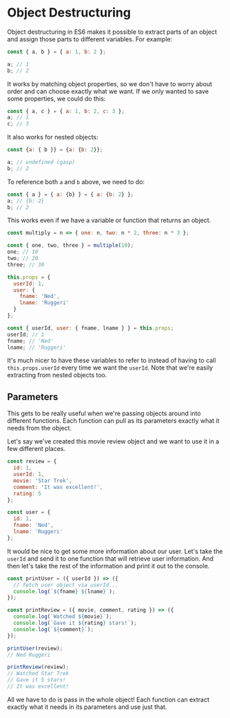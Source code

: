 # Object Destructuring

Object destructuring in ES6 makes it possible to extract parts of an object and
assign those parts to different variables. For example:

```javascript
const { a, b } = { a: 1, b: 2 };

a; // 1
b; // 2
```

It works by matching object properties, so we don't have to worry about order
and can choose exactly what we want. If we only wanted to save some
properties, we could do this:

```javascript
const { a, c } = { a: 1, b: 2, c: 3 };
a; // 1
c; // 3
```

It also works for nested objects:

```js
const {a: { b }} = {a: {b: 2}};

a; // undefined (gasp)
b; // 2
```
To reference both `a` and `b` above, we need to do:

```js
const { a } = { a: {b} } = { a: {b: 2} };
a; // {b: 2}
b; // 2

```
This works even if we have a variable or function that returns an object.

```javascript
const multiply = n => { one: n, two: n * 2, three: n * 3 };

const { one, two, three } = multiple(10);
one; // 10
two; // 20
three; // 30
```

```javascript
this.props = {
  userId: 1,
  user: {
    fname: 'Ned',
    lname: 'Ruggeri'
  }
};

const { userId, user: { fname, lname } } = this.props;
userId; // 1
fname; // 'Ned'
lname; // 'Ruggeri'
```

It's much nicer to have these variables to refer to instead of having to call
`this.props.userId` every time we want the `userId`. Note that we're easily
extracting from nested objects too.

## Parameters

This gets to be really useful when we're passing objects around into different
functions. Each function can pull as its parameters exactly what it needs from
the object.

Let's say we've created this movie review object and we want to use it in a
few different places.

```javascript
const review = {
  id: 1,
  userId: 1,
  movie: 'Star Trek',
  comment: 'It was excellent!',
  rating: 5
};

const user = {
  id: 1,
  fname: 'Ned',
  lname: 'Ruggeri'
};
```

It would be nice to get some more information about our user. Let's take the
`userId` and send it to one function that will retrieve user information. And
then let's take the rest of the information and print it out to the console.

```javascript
const printUser = ({ userId }) => ({
  // fetch user object via userId...
  console.log(`${fname} ${lname}`);
});

const printReview = ({ movie, comment, rating }) => ({
  console.log(`Watched ${movie}`);
  console.log(`Gave it ${rating} stars!`);
  console.log(`${comment}`);
});

printUser(review);
// Ned Ruggeri

printReview(review);
// Watched Star Trek
// Gave it 5 stars!
// It was excellent!
```

All we have to do is pass in the whole object! Each function can extract
exactly what it needs in its parameters and use just that.
